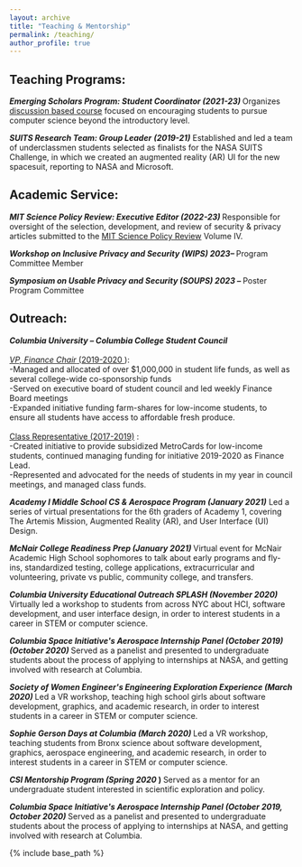 ```yaml
---
layout: archive
title: "Teaching & Mentorship"
permalink: /teaching/
author_profile: true
---
```


<h2>Teaching Programs:</h2>

<p>
  <strong>
      <em>Emerging Scholars Program: Student Coordinator (2021-23) </em>
  </strong>
  Organizes 
  <a href="https://esp.cs.tufts.edu">discussion based course</a>
  focused on encouraging students&nbsp;to pursue computer science beyond the introductory level. 
</p>

<p>
  <em>
      <strong>SUITS Research Team: Group Leader</strong>
      <strong>(2019-21)</strong>
  </em>
    Established and led a team of underclassmen students selected as finalists for the NASA SUITS Challenge, in which we created an augmented reality (AR) UI for the new spacesuit, reporting to NASA and Microsoft. 
</p>

<h2>Academic Service:</h2>

<p>
    <strong>
        <em>MIT Science Policy Review: Executive Editor (2022-23) </em>
    </strong>
    Responsible for oversight of the selection, development, and review of security &amp; privacy articles submitted to the 
    <a href="https://sciencepolicyreview.org/">MIT Science Policy Review</a>
    Volume IV.
</p>

<p>
    <strong>
        <em>Workshop on Inclusive Privacy and Security (WIPS) 2023&#8211;</em>
    </strong>
    Program Committee Member
</p>

<p>
    <strong>
        <em>Symposium on Usable Privacy and Security (SOUPS) 2023 &#8211;</em>
    </strong>
    Poster Program Committee
</p>

<h2>Outreach:</h2>

<p>
    <strong>
        <em>Columbia University &#8211; Columbia College Student Council</em>
    </strong>
    <br>
    <br>
    <span style="text-decoration: underline">
        <em>VP, Finance Chair</em>
          (2019-2020
    </span>
    ):
    <br>
    -Managed and allocated of over $1,000,000 in student life funds, as well as several college-wide co-sponsorship&nbsp;funds
    <br>
    -Served on executive board of student council and led weekly Finance Board meetings
    <br>
    -Expanded initiative funding farm-shares for low-income students, to ensure all students have access to affordable fresh produce.&nbsp;
    <br>
    <br>
    <span style="text-decoration: underline">Class Representative (2017-2019)</span>
    :
    <br>
    -Created initiative to provide subsidized MetroCards for low-income students, continued managing funding&nbsp;for initiative 2019-2020 as Finance Lead.&nbsp;
    <br>
    -Represented and advocated for the needs of students in my year in council meetings, and managed class funds.
</p>

<p>
    <em>
        <strong>Academy I Middle School CS &amp; Aerospace Program (January 2021)</strong>
    </em>
    Led a series of virtual presentations for the 6th graders of Academy 1, covering The Artemis Mission, Augmented Reality (AR), and User Interface (UI) Design.
</p>

<p>
    <strong>
        <em>McNair College Readiness Prep (January 2021) </em>
    </strong>
      Virtual event for McNair Academic High School sophomores to talk about early programs and fly-ins, standardized testing, college applications, extracurricular and volunteering, private vs public, community college, and transfers. 
</p>

<p>
    <strong>
        <em>Columbia University Educational Outreach SPLASH (November 2020) </em>
    </strong>
    Virtually led a workshop to students from across NYC about HCI, software development, and user interface design, in order to interest students in a career in STEM or computer science.  
</p>

<p>
    <strong>
        <em>Columbia Space Initiative's Aerospace Internship Panel (October 2019) (October 2020)</em>
    </strong>
      Served as a panelist and presented to undergraduate students about the process of applying to internships at  NASA, and getting involved with research at Columbia.  
</p>

<p>
    <strong>
        <em>Society of Women Engineer's Engineering Exploration Experience (March 2020)</em>
    </strong>
      Led a VR workshop, teaching high school girls about software development, graphics, and academic research,  in order to interest students in a career in STEM or computer science.  
</p>

<p>
    <strong>
        <em>Sophie Gerson Days at Columbia (March 2020) </em>
    </strong>
    Led a VR workshop, teaching students from Bronx science about software development, graphics, aerospace  engineering, and academic research, in order to interest students in a career in STEM or computer science.  
</p>

<p>
    <strong>
        <em>CSI Mentorship Program (Spring 2020</em>
        )
    </strong>
      Served as a mentor for an undergraduate student interested in scientific exploration and policy. 
</p>

<p>
    <strong>
        <em>Columbia Space Initiative's Aerospace Internship Panel (October 2019, October 2020) </em>
    </strong>
    Served as a panelist and presented to undergraduate students about the process of applying to internships at  NASA, and getting involved with research at Columbia.  
</p>

{% include base_path %}

<!-- {% for post in site.teaching reversed %}
  {% include archive-single.html %}
{% endfor %} -->
